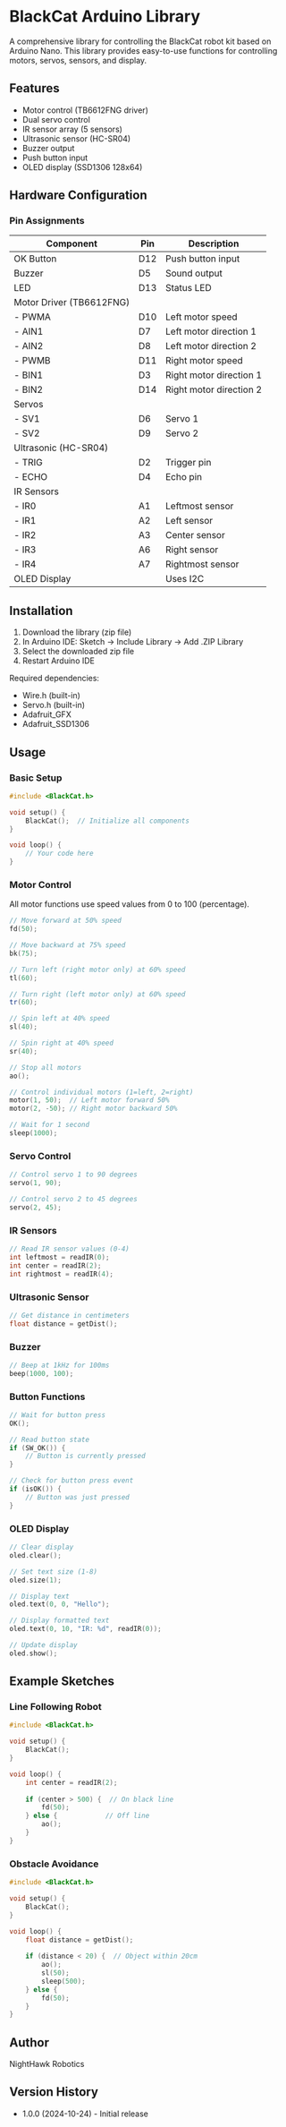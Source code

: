 # BlackCat Arduino Library

A comprehensive library for controlling the BlackCat robot kit based on Arduino Nano. This library provides easy-to-use functions for controlling motors, servos, sensors, and display.

## Features

- Motor control (TB6612FNG driver)
- Dual servo control
- IR sensor array (5 sensors)
- Ultrasonic sensor (HC-SR04)
- Buzzer output
- Push button input
- OLED display (SSD1306 128x64)

## Hardware Configuration

### Pin Assignments

| Component | Pin | Description |
|-----------|-----|-------------|
| OK Button | D12 | Push button input |
| Buzzer | D5 | Sound output |
| LED | D13 | Status LED |
| Motor Driver (TB6612FNG) | | |
| - PWMA | D10 | Left motor speed |
| - AIN1 | D7 | Left motor direction 1 |
| - AIN2 | D8 | Left motor direction 2 |
| - PWMB | D11 | Right motor speed |
| - BIN1 | D3 | Right motor direction 1 |
| - BIN2 | D14 | Right motor direction 2 |
| Servos | | |
| - SV1 | D6 | Servo 1 |
| - SV2 | D9 | Servo 2 |
| Ultrasonic (HC-SR04) | | |
| - TRIG | D2 | Trigger pin |
| - ECHO | D4 | Echo pin |
| IR Sensors | | |
| - IR0 | A1 | Leftmost sensor |
| - IR1 | A2 | Left sensor |
| - IR2 | A3 | Center sensor |
| - IR3 | A6 | Right sensor |
| - IR4 | A7 | Rightmost sensor |
| OLED Display | | Uses I2C |

## Installation

1. Download the library (zip file)
2. In Arduino IDE: Sketch -> Include Library -> Add .ZIP Library
3. Select the downloaded zip file
4. Restart Arduino IDE

Required dependencies:
- Wire.h (built-in)
- Servo.h (built-in)
- Adafruit_GFX
- Adafruit_SSD1306

## Usage

### Basic Setup

```cpp
#include <BlackCat.h>

void setup() {
    BlackCat();  // Initialize all components
}

void loop() {
    // Your code here
}
```

### Motor Control

All motor functions use speed values from 0 to 100 (percentage).

```cpp
// Move forward at 50% speed
fd(50);

// Move backward at 75% speed
bk(75);

// Turn left (right motor only) at 60% speed
tl(60);

// Turn right (left motor only) at 60% speed
tr(60);

// Spin left at 40% speed
sl(40);

// Spin right at 40% speed
sr(40);

// Stop all motors
ao();

// Control individual motors (1=left, 2=right)
motor(1, 50);  // Left motor forward 50%
motor(2, -50); // Right motor backward 50%

// Wait for 1 second
sleep(1000);
```

### Servo Control

```cpp
// Control servo 1 to 90 degrees
servo(1, 90);

// Control servo 2 to 45 degrees
servo(2, 45);
```

### IR Sensors

```cpp
// Read IR sensor values (0-4)
int leftmost = readIR(0);
int center = readIR(2);
int rightmost = readIR(4);
```

### Ultrasonic Sensor

```cpp
// Get distance in centimeters
float distance = getDist();
```

### Buzzer

```cpp
// Beep at 1kHz for 100ms
beep(1000, 100);
```

### Button Functions

```cpp
// Wait for button press
OK();

// Read button state
if (SW_OK()) {
    // Button is currently pressed
}

// Check for button press event
if (isOK()) {
    // Button was just pressed
}
```

### OLED Display

```cpp
// Clear display
oled.clear();

// Set text size (1-8)
oled.size(1);

// Display text
oled.text(0, 0, "Hello");

// Display formatted text
oled.text(0, 10, "IR: %d", readIR(0));

// Update display
oled.show();
```

## Example Sketches

### Line Following Robot
```cpp
#include <BlackCat.h>

void setup() {
    BlackCat();
}

void loop() {
    int center = readIR(2);
    
    if (center > 500) {  // On black line
        fd(50);
    } else {            // Off line
        ao();
    }
}
```

### Obstacle Avoidance
```cpp
#include <BlackCat.h>

void setup() {
    BlackCat();
}

void loop() {
    float distance = getDist();
    
    if (distance < 20) {  // Object within 20cm
        ao();
        sl(50);
        sleep(500);
    } else {
        fd(50);
    }
}
```

## Author

NightHawk Robotics

## Version History

- 1.0.0 (2024-10-24) - Initial release